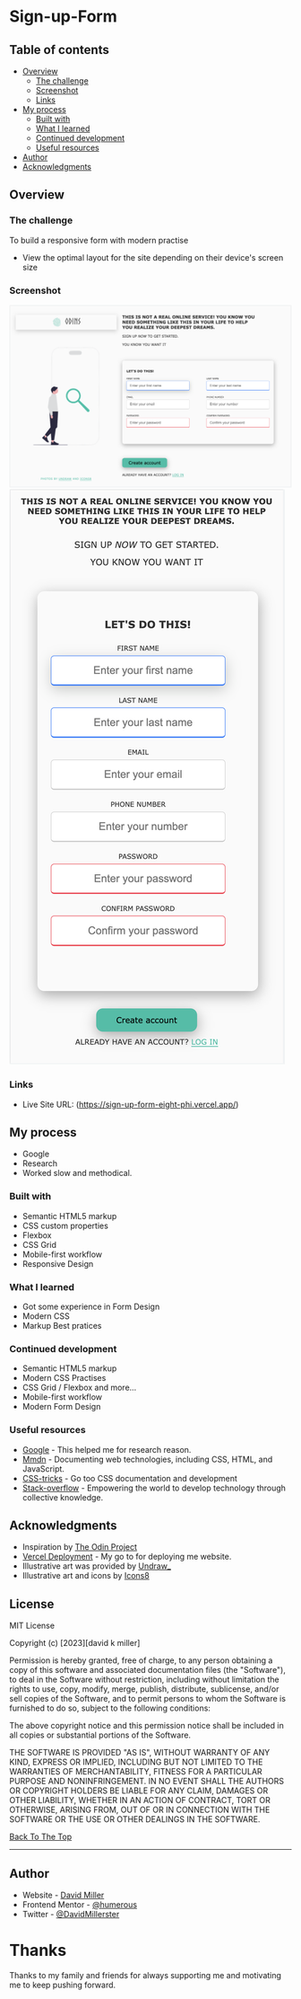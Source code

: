 # Sign-up-Form

## Table of contents

- [Overview](#overview)
  - [The challenge](#the-challenge)
  - [Screenshot](#screenshot)
  - [Links](#links)
- [My process](#my-process)
  - [Built with](#built-with)
  - [What I learned](#what-i-learned)
  - [Continued development](#continued-development)
  - [Useful resources](#useful-resources)
- [Author](#author)
- [Acknowledgments](#acknowledgments)

## Overview

### The challenge

To build a responsive form with modern practise

- View the optimal layout for the site depending on their device's screen size

### Screenshot

![Desktop-View](https://github.com/Humerous/sign-up-form/blob/main/sign-up-form/desktop%20-%20preview.png)
![Mobile-View](https://github.com/Humerous/sign-up-form/blob/main/sign-up-form/Mobile%20-%20preview.png)

### Links

- Live Site URL: (https://sign-up-form-eight-phi.vercel.app/)

## My process

- Google
- Research 
- Worked slow and methodical.

### Built with

- Semantic HTML5 markup
- CSS custom properties
- Flexbox
- CSS Grid
- Mobile-first workflow
- Responsive Design

### What I learned

- Got some experience in Form Design
- Modern CSS
- Markup Best pratices

### Continued development

- Semantic HTML5 markup
- Modern CSS Practises
- CSS Grid / Flexbox and more...
- Mobile-first workflow
- Modern Form Design

### Useful resources

- [Google](https://www.google.com) - This helped me for research reason.
- [Mmdn](https://developer.mozilla.org/en-US/) - Documenting web technologies, including CSS, HTML, and JavaScript.
- [CSS-tricks](https://css-tricks.com/) - Go too CSS documentation and development
- [Stack-overflow](https://stackoverflow.com/) - Empowering the world to develop technology through collective knowledge.

## Acknowledgments

- Inspiration by [The Odin Project](https://www.theodinproject.com/)
- [Vercel Deployment](https://vercel.com/) - My go to for deploying me website.
- Illustrative art was provided by [Undraw\_](https://undraw.co/)
- Illustrative art and icons by [Icons8](https://icons8.com/)

## License

MIT License

Copyright (c) [2023][david k miller]

Permission is hereby granted, free of charge, to any person obtaining a copy
of this software and associated documentation files (the "Software"), to deal
in the Software without restriction, including without limitation the rights
to use, copy, modify, merge, publish, distribute, sublicense, and/or sell
copies of the Software, and to permit persons to whom the Software is
furnished to do so, subject to the following conditions:

The above copyright notice and this permission notice shall be included in all
copies or substantial portions of the Software.

THE SOFTWARE IS PROVIDED "AS IS", WITHOUT WARRANTY OF ANY KIND, EXPRESS OR
IMPLIED, INCLUDING BUT NOT LIMITED TO THE WARRANTIES OF MERCHANTABILITY,
FITNESS FOR A PARTICULAR PURPOSE AND NONINFRINGEMENT. IN NO EVENT SHALL THE
AUTHORS OR COPYRIGHT HOLDERS BE LIABLE FOR ANY CLAIM, DAMAGES OR OTHER
LIABILITY, WHETHER IN AN ACTION OF CONTRACT, TORT OR OTHERWISE, ARISING FROM,
OUT OF OR IN CONNECTION WITH THE SOFTWARE OR THE USE OR OTHER DEALINGS IN THE
SOFTWARE.

[Back To The Top](#read-me-template)

---

## Author

- Website - [David Miller](https://my-portfolio-phi-seven.vercel.app/)
- Frontend Mentor - [@humerous](https://www.frontendmentor.io/profile/Humerous)
- Twitter - [@DavidMillerster](https://www.twitter.com/DavidMillerster)

# Thanks

Thanks to my family and friends for always supporting me and motivating me to keep pushing forward.
